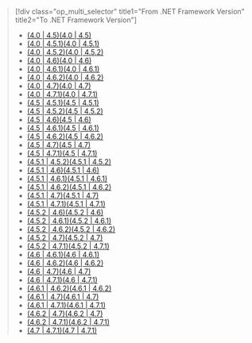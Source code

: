 > [!div class="op_multi_selector" title1="From .NET Framework Version" title2="To .NET Framework Version"]
> - [<span data-ttu-id="a35e6-101">(4.0 | 4.5)</span><span class="sxs-lookup"><span data-stu-id="a35e6-101">(4.0 | 4.5)</span></span>](~/docs/framework/migration-guide/runtime/4.0-4.5.md)
> - [<span data-ttu-id="a35e6-102">(4.0 | 4.5.1)</span><span class="sxs-lookup"><span data-stu-id="a35e6-102">(4.0 | 4.5.1)</span></span>](~/docs/framework/migration-guide/runtime/4.0-4.5.1.md)
> - [<span data-ttu-id="a35e6-103">(4.0 | 4.5.2)</span><span class="sxs-lookup"><span data-stu-id="a35e6-103">(4.0 | 4.5.2)</span></span>](~/docs/framework/migration-guide/runtime/4.0-4.5.2.md)
> - [<span data-ttu-id="a35e6-104">(4.0 | 4.6)</span><span class="sxs-lookup"><span data-stu-id="a35e6-104">(4.0 | 4.6)</span></span>](~/docs/framework/migration-guide/runtime/4.0-4.6.md)
> - [<span data-ttu-id="a35e6-105">(4.0 | 4.6.1)</span><span class="sxs-lookup"><span data-stu-id="a35e6-105">(4.0 | 4.6.1)</span></span>](~/docs/framework/migration-guide/runtime/4.0-4.6.1.md)
> - [<span data-ttu-id="a35e6-106">(4.0 | 4.6.2)</span><span class="sxs-lookup"><span data-stu-id="a35e6-106">(4.0 | 4.6.2)</span></span>](~/docs/framework/migration-guide/runtime/4.0-4.6.2.md)
> - [<span data-ttu-id="a35e6-107">(4.0 | 4.7)</span><span class="sxs-lookup"><span data-stu-id="a35e6-107">(4.0 | 4.7)</span></span>](~/docs/framework/migration-guide/runtime/4.0-4.7.md)
> - [<span data-ttu-id="a35e6-108">(4.0 | 4.7.1)</span><span class="sxs-lookup"><span data-stu-id="a35e6-108">(4.0 | 4.7.1)</span></span>](~/docs/framework/migration-guide/runtime/4.0-4.7.1.md)
> - [<span data-ttu-id="a35e6-109">(4.5 | 4.5.1)</span><span class="sxs-lookup"><span data-stu-id="a35e6-109">(4.5 | 4.5.1)</span></span>](~/docs/framework/migration-guide/runtime/4.5-4.5.1.md)
> - [<span data-ttu-id="a35e6-110">(4.5 | 4.5.2)</span><span class="sxs-lookup"><span data-stu-id="a35e6-110">(4.5 | 4.5.2)</span></span>](~/docs/framework/migration-guide/runtime/4.5-4.5.2.md)
> - [<span data-ttu-id="a35e6-111">(4.5 | 4.6)</span><span class="sxs-lookup"><span data-stu-id="a35e6-111">(4.5 | 4.6)</span></span>](~/docs/framework/migration-guide/runtime/4.5-4.6.md)
> - [<span data-ttu-id="a35e6-112">(4.5 | 4.6.1)</span><span class="sxs-lookup"><span data-stu-id="a35e6-112">(4.5 | 4.6.1)</span></span>](~/docs/framework/migration-guide/runtime/4.5-4.6.1.md)
> - [<span data-ttu-id="a35e6-113">(4.5 | 4.6.2)</span><span class="sxs-lookup"><span data-stu-id="a35e6-113">(4.5 | 4.6.2)</span></span>](~/docs/framework/migration-guide/runtime/4.5-4.6.2.md)
> - [<span data-ttu-id="a35e6-114">(4.5 | 4.7)</span><span class="sxs-lookup"><span data-stu-id="a35e6-114">(4.5 | 4.7)</span></span>](~/docs/framework/migration-guide/runtime/4.5-4.7.md)
> - [<span data-ttu-id="a35e6-115">(4.5 | 4.7.1)</span><span class="sxs-lookup"><span data-stu-id="a35e6-115">(4.5 | 4.7.1)</span></span>](~/docs/framework/migration-guide/runtime/4.5-4.7.1.md)
> - [<span data-ttu-id="a35e6-116">(4.5.1 | 4.5.2)</span><span class="sxs-lookup"><span data-stu-id="a35e6-116">(4.5.1 | 4.5.2)</span></span>](~/docs/framework/migration-guide/runtime/4.5.1-4.5.2.md)
> - [<span data-ttu-id="a35e6-117">(4.5.1 | 4.6)</span><span class="sxs-lookup"><span data-stu-id="a35e6-117">(4.5.1 | 4.6)</span></span>](~/docs/framework/migration-guide/runtime/4.5.1-4.6.md)
> - [<span data-ttu-id="a35e6-118">(4.5.1 | 4.6.1)</span><span class="sxs-lookup"><span data-stu-id="a35e6-118">(4.5.1 | 4.6.1)</span></span>](~/docs/framework/migration-guide/runtime/4.5.1-4.6.1.md)
> - [<span data-ttu-id="a35e6-119">(4.5.1 | 4.6.2)</span><span class="sxs-lookup"><span data-stu-id="a35e6-119">(4.5.1 | 4.6.2)</span></span>](~/docs/framework/migration-guide/runtime/4.5.1-4.6.2.md)
> - [<span data-ttu-id="a35e6-120">(4.5.1 | 4.7)</span><span class="sxs-lookup"><span data-stu-id="a35e6-120">(4.5.1 | 4.7)</span></span>](~/docs/framework/migration-guide/runtime/4.5.1-4.7.md)
> - [<span data-ttu-id="a35e6-121">(4.5.1 | 4.7.1)</span><span class="sxs-lookup"><span data-stu-id="a35e6-121">(4.5.1 | 4.7.1)</span></span>](~/docs/framework/migration-guide/runtime/4.5.1-4.7.1.md)
> - [<span data-ttu-id="a35e6-122">(4.5.2 | 4.6)</span><span class="sxs-lookup"><span data-stu-id="a35e6-122">(4.5.2 | 4.6)</span></span>](~/docs/framework/migration-guide/runtime/4.5.2-4.6.md)
> - [<span data-ttu-id="a35e6-123">(4.5.2 | 4.6.1)</span><span class="sxs-lookup"><span data-stu-id="a35e6-123">(4.5.2 | 4.6.1)</span></span>](~/docs/framework/migration-guide/runtime/4.5.2-4.6.1.md)
> - [<span data-ttu-id="a35e6-124">(4.5.2 | 4.6.2)</span><span class="sxs-lookup"><span data-stu-id="a35e6-124">(4.5.2 | 4.6.2)</span></span>](~/docs/framework/migration-guide/runtime/4.5.2-4.6.2.md)
> - [<span data-ttu-id="a35e6-125">(4.5.2 | 4.7)</span><span class="sxs-lookup"><span data-stu-id="a35e6-125">(4.5.2 | 4.7)</span></span>](~/docs/framework/migration-guide/runtime/4.5.2-4.7.md)
> - [<span data-ttu-id="a35e6-126">(4.5.2 | 4.7.1)</span><span class="sxs-lookup"><span data-stu-id="a35e6-126">(4.5.2 | 4.7.1)</span></span>](~/docs/framework/migration-guide/runtime/4.5.2-4.7.1.md)
> - [<span data-ttu-id="a35e6-127">(4.6 | 4.6.1)</span><span class="sxs-lookup"><span data-stu-id="a35e6-127">(4.6 | 4.6.1)</span></span>](~/docs/framework/migration-guide/runtime/4.6-4.6.1.md)
> - [<span data-ttu-id="a35e6-128">(4.6 | 4.6.2)</span><span class="sxs-lookup"><span data-stu-id="a35e6-128">(4.6 | 4.6.2)</span></span>](~/docs/framework/migration-guide/runtime/4.6-4.6.2.md)
> - [<span data-ttu-id="a35e6-129">(4.6 | 4.7)</span><span class="sxs-lookup"><span data-stu-id="a35e6-129">(4.6 | 4.7)</span></span>](~/docs/framework/migration-guide/runtime/4.6-4.7.md)
> - [<span data-ttu-id="a35e6-130">(4.6 | 4.7.1)</span><span class="sxs-lookup"><span data-stu-id="a35e6-130">(4.6 | 4.7.1)</span></span>](~/docs/framework/migration-guide/runtime/4.6-4.7.1.md)
> - [<span data-ttu-id="a35e6-131">(4.6.1 | 4.6.2)</span><span class="sxs-lookup"><span data-stu-id="a35e6-131">(4.6.1 | 4.6.2)</span></span>](~/docs/framework/migration-guide/runtime/4.6.1-4.6.2.md)
> - [<span data-ttu-id="a35e6-132">(4.6.1 | 4.7)</span><span class="sxs-lookup"><span data-stu-id="a35e6-132">(4.6.1 | 4.7)</span></span>](~/docs/framework/migration-guide/runtime/4.6.1-4.7.md)
> - [<span data-ttu-id="a35e6-133">(4.6.1 | 4.7.1)</span><span class="sxs-lookup"><span data-stu-id="a35e6-133">(4.6.1 | 4.7.1)</span></span>](~/docs/framework/migration-guide/runtime/4.6.1-4.7.1.md)
> - [<span data-ttu-id="a35e6-134">(4.6.2 | 4.7)</span><span class="sxs-lookup"><span data-stu-id="a35e6-134">(4.6.2 | 4.7)</span></span>](~/docs/framework/migration-guide/runtime/4.6.2-4.7.md)
> - [<span data-ttu-id="a35e6-135">(4.6.2 | 4.7.1)</span><span class="sxs-lookup"><span data-stu-id="a35e6-135">(4.6.2 | 4.7.1)</span></span>](~/docs/framework/migration-guide/runtime/4.6.2-4.7.1.md)
> - [<span data-ttu-id="a35e6-136">(4.7 | 4.7.1)</span><span class="sxs-lookup"><span data-stu-id="a35e6-136">(4.7 | 4.7.1)</span></span>](~/docs/framework/migration-guide/runtime/4.7-4.7.1.md)
